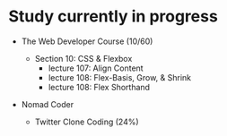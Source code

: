 # Study currently in progress

  - The Web Developer Course (10/60)
    - Section 10: CSS & Flexbox
      - lecture 107: Align Content
      - lecture 108: Flex-Basis, Grow, & Shrink
      - lecture 108: Flex Shorthand

- Nomad Coder
  - Twitter Clone Coding (24%)
